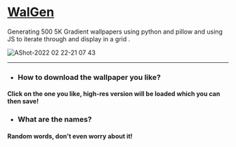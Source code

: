 # [WalGen](https://aayush9029.github.io/WalGen/)
Generating 500 5K Gradient wallpapers using python and pillow and using JS to iterate through and display in a grid .

![AShot-2022 02 22-21 07 43](https://user-images.githubusercontent.com/43297314/155250699-724b0c2c-bfda-4e5b-a02a-437338e1c009.png)

---


- ### How to download the wallpaper you like?
#### Click on the one you like, high-res version will be loaded which you can then save! 


- ### What are the names?
#### Random words, don't even worry about it!
